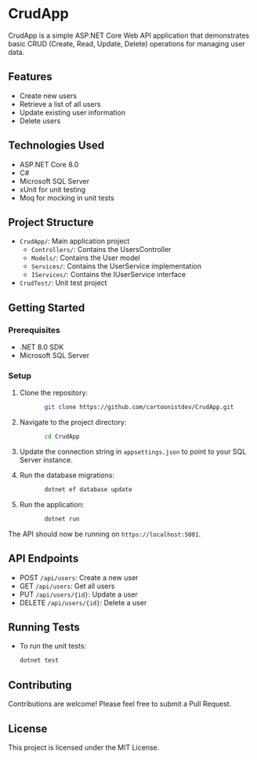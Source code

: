 # CrudApp

CrudApp is a simple ASP.NET Core Web API application that demonstrates basic CRUD (Create, Read, Update, Delete) operations for managing user data.

## Features

- Create new users
- Retrieve a list of all users
- Update existing user information
- Delete users

## Technologies Used

- ASP.NET Core 8.0
- C#
- Microsoft SQL Server
- xUnit for unit testing
- Moq for mocking in unit tests

## Project Structure

- `CrudApp/`: Main application project
  - `Controllers/`: Contains the UsersController
  - `Models/`: Contains the User model
  - `Services/`: Contains the UserService implementation
  - `IServices/`: Contains the IUserService interface
- `CrudTest/`: Unit test project

## Getting Started

### Prerequisites

- .NET 8.0 SDK
- Microsoft SQL Server

### Setup

1. Clone the repository:
   ```bash
		  git clone https://github.com/cartoonistdev/CrudApp.git

2. Navigate to the project directory:
   ```bash
		  cd CrudApp

3. Update the connection string in `appsettings.json` to point to your SQL Server instance.

4. Run the database migrations:
   ```bash
		  dotnet ef database update

5. Run the application:
   ```bash
		  dotnet run

The API should now be running on `https://localhost:5001`.

## API Endpoints

- POST `/api/users`: Create a new user
- GET `/api/users`: Get all users
- PUT `/api/users/{id}`: Update a user
- DELETE `/api/users/{id}`: Delete a user

## Running Tests

- To run the unit tests:
  ```bash
  dotnet test

## Contributing

Contributions are welcome! Please feel free to submit a Pull Request.

## License

This project is licensed under the MIT License.  
